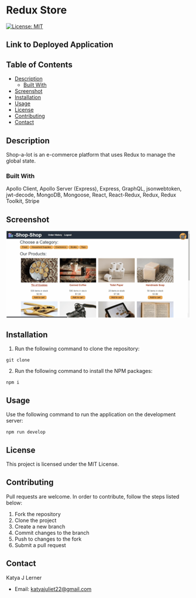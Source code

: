 # Redux Store
[![License: MIT](https://img.shields.io/badge/License-MIT-yellow.svg)](https://opensource.org/licenses/MIT)

## Link to Deployed Application


## Table of Contents
* [Description](#description)
  * [Built With](#built-with)
* [Screenshot](#screenshot) 
* [Installation](#installation)
* [Usage](#usage)
* [License](#license)
* [Contributing](#contributing)
* [Contact](#contact)

## Description
Shop-a-lot is an e-commerce platform that uses Redux to manage the global state.

### Built With
Apollo Client, Apollo Server (Express), Express, GraphQL, jsonwebtoken, jwt-decode, MongoDB, Mongoose, React, React-Redux, Redux, Redux Toolkit, Stripe

## Screenshot
<img src="assets\README-screenshot.png" alt="screenshot">

## Installation
1. Run the following command to clone the repository:
```
git clone 
```
2. Run the following command to install the NPM packages:
```
npm i
```

## Usage
Use the following command to run the application on the development server:
```
npm run develop
```

## License
This project is licensed under the MIT License.

## Contributing
Pull requests are welcome. In order to contribute, follow the steps listed below:
1. Fork the repository
2. Clone the project
3. Create a new branch
4. Commit changes to the branch
5. Push to changes to the fork
6. Submit a pull request

## Contact
Katya J Lerner
* Email: <katyajuliet22@gmail.com>